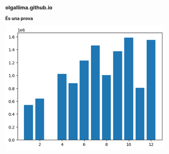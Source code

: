 ### olgallima.github.io ###

**És una prova**

![imagen de los records registrados por mes durante el año 2020](https://raw.githubusercontent.com/olgallima/olgallima.github.io/main/figura1.png)
